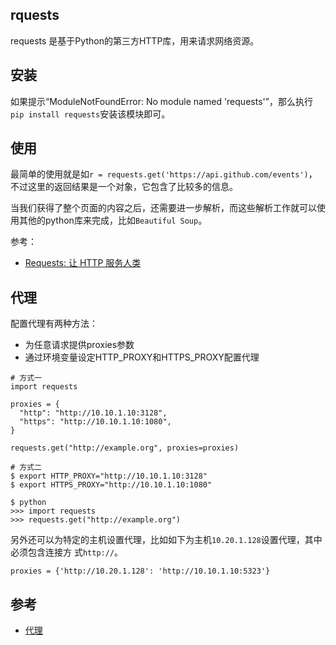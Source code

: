 ## rquests

requests 是基于Python的第三方HTTP库，用来请求网络资源。

## 安装

如果提示“ModuleNotFoundError: No module named 'requests'”，那么执行`pip install requests`安装该模块即可。

## 使用

最简单的使用就是如`r = requests.get('https://api.github.com/events')`，不过这里的返回结果是一个对象，它包含了比较多的信息。

当我们获得了整个页面的内容之后，还需要进一步解析，而这些解析工作就可以使用其他的python库来完成，比如`Beautiful Soup`。

参考：

- [Requests: 让 HTTP 服务人类](https://docs.python-requests.org/zh_CN/latest/)

## 代理

配置代理有两种方法：

- 为任意请求提供proxies参数
- 通过环境变量设定HTTP_PROXY和HTTPS_PROXY配置代理

```
# 方式一
import requests

proxies = {
  "http": "http://10.10.1.10:3128",
  "https": "http://10.10.1.10:1080",
}

requests.get("http://example.org", proxies=proxies)

# 方式二
$ export HTTP_PROXY="http://10.10.1.10:3128"
$ export HTTPS_PROXY="http://10.10.1.10:1080"

$ python
>>> import requests
>>> requests.get("http://example.org")
```

另外还可以为特定的主机设置代理，比如如下为主机`10.20.1.128`设置代理，其中必须包含连接方
式`http://`。

```
proxies = {'http://10.20.1.128': 'http://10.10.1.10:5323'}
```

## 参考

- [代理](https://2.python-requests.org//zh_CN/latest/user/advanced.html#proxies)
